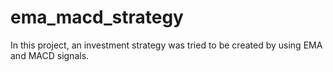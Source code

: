 # ema_macd_strategy
In this project, an investment strategy was tried to be created by using EMA and MACD signals.
